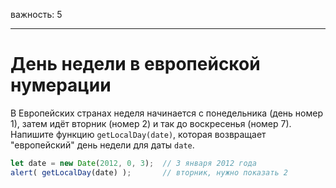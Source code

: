 важность: 5

---

# День недели в европейской нумерации

В Европейских странах неделя начинается с понедельника (день номер 1), затем идёт вторник (номер 2) и так до воскресенья (номер 7). Напишите функцию `getLocalDay(date)`, которая возвращает "европейский" день недели для даты `date`.

```js no-beautify
let date = new Date(2012, 0, 3);  // 3 января 2012 года
alert( getLocalDay(date) );       // вторник, нужно показать 2
```
